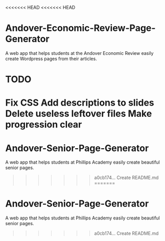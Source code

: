 <<<<<<< HEAD
<<<<<<< HEAD
# Andover-Economic-Review-Page-Generator
A web app that helps students at the Andover Economic Review easily create Wordpress pages from their articles.

# TODO

Fix CSS
Add descriptions to slides
Delete useless leftover files
Make progression clear
=======
# Andover-Senior-Page-Generator
A web app that helps students at Phillips Academy easily create beautiful senior pages.
>>>>>>> a0cb174... Create README.md
=======
# Andover-Senior-Page-Generator
A web app that helps students at Phillips Academy easily create beautiful senior pages.
>>>>>>> a0cb174... Create README.md
